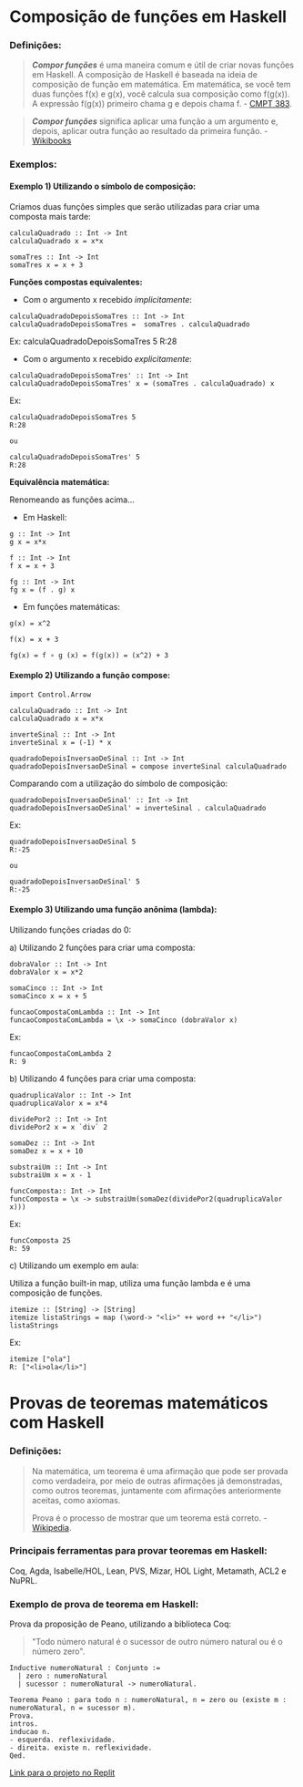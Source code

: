 # Composição de funções em Haskell
### Definições:
> ***Compor funções*** é uma maneira comum e útil de criar novas funções em Haskell. A composição de Haskell é baseada na ideia de composição de função em matemática. Em matemática, se você tem duas funções f(x) e g(x), você calcula sua composição como f(g(x)). A expressão f(g(x)) primeiro chama g e depois chama f. - [CMPT 383](http://www.sfu.ca/~tjd/383summer2019/haskell_comp_and_app_lhs.html#:~:text=Composing%20functions%20is%20a%20common,g%20and%20then%20calls%20f).

>***Compor funções*** significa aplicar uma função a um argumento e, depois, aplicar outra função ao resultado da primeira função. - [Wikibooks](https://pt.wikibooks.org/wiki/Haskell/Composi%C3%A7%C3%A3o_de_fun%C3%A7%C3%B5es)

### Exemplos:
 #### **Exemplo 1) Utilizando o símbolo de composição:**
 Criamos duas funções simples que serão utilizadas para criar uma composta mais tarde:
```
calculaQuadrado :: Int -> Int
calculaQuadrado x = x*x

somaTres :: Int -> Int
somaTres x = x + 3
```
**Funções compostas equivalentes:** 

- Com o argumento x recebido _implicitamente_:
```
calculaQuadradoDepoisSomaTres :: Int -> Int
calculaQuadradoDepoisSomaTres =  somaTres . calculaQuadrado
```
Ex: calculaQuadradoDepoisSomaTres 5 
    R:28

- Com o argumento x recebido _explicitamente_:
```
calculaQuadradoDepoisSomaTres' :: Int -> Int
calculaQuadradoDepoisSomaTres' x = (somaTres . calculaQuadrado) x
```
Ex:
```
calculaQuadradoDepoisSomaTres 5   
R:28

ou 

calculaQuadradoDepoisSomaTres' 5   
R:28
```
    
**Equivalência matemática:**

Renomeando as funções acima...
- Em Haskell:
```
g :: Int -> Int
g x = x*x

f :: Int -> Int
f x = x + 3

fg :: Int -> Int 
fg x = (f . g) x
```

- Em funções matemáticas:
```
g(x) = x^2

f(x) = x + 3

fg(x) = f ∘ g (x) = f(g(x)) = (x^2) + 3
```

 #### **Exemplo 2) Utilizando a função compose:**

```
import Control.Arrow

calculaQuadrado :: Int -> Int
calculaQuadrado x = x*x

inverteSinal :: Int -> Int
inverteSinal x = (-1) * x

quadradoDepoisInversaoDeSinal :: Int -> Int
quadradoDepoisInversaoDeSinal = compose inverteSinal calculaQuadrado
```

Comparando com a utilização do símbolo de composição:
```
quadradoDepoisInversaoDeSinal' :: Int -> Int
quadradoDepoisInversaoDeSinal' = inverteSinal . calculaQuadrado
```
Ex:
```
quadradoDepoisInversaoDeSinal 5   
R:-25

ou 

quadradoDepoisInversaoDeSinal' 5   
R:-25
```

 #### **Exemplo 3) Utilizando uma função anônima (lambda):**
 Utilizando funções criadas do 0: 
 
 a) Utilizando 2 funções para criar uma composta:
 ```
dobraValor :: Int -> Int
dobraValor x = x*2

somaCinco :: Int -> Int
somaCinco x = x + 5

funcaoCompostaComLambda :: Int -> Int
funcaoCompostaComLambda = \x -> somaCinco (dobraValor x)
``` 
Ex: 
``` 
funcaoCompostaComLambda 2 
R: 9
``` 

b) Utilizando 4 funções para criar uma composta:
``` 
quadruplicaValor :: Int -> Int
quadruplicaValor x = x*4

dividePor2 :: Int -> Int
dividePor2 x = x `div` 2

somaDez :: Int -> Int
somaDez x = x + 10 

substraiUm :: Int -> Int
substraiUm x = x - 1

funcComposta:: Int -> Int 
funcComposta = \x -> substraiUm(somaDez(dividePor2(quadruplicaValor x)))
``` 

Ex: 
``` 
funcComposta 25
R: 59
```

c) Utilizando um exemplo em aula:

Utiliza a função built-in map, utiliza uma função lambda e é uma composição de funções.
``` 
itemize :: [String] -> [String]
itemize listaStrings = map (\word-> "<li>" ++ word ++ "</li>") listaStrings
``` 
Ex: 
``` 
itemize ["ola"]
R: ["<li>ola</li>"]
```

# Provas de teoremas matemáticos com Haskell
### Definições:
> Na matemática, um teorema é uma afirmação que pode ser provada como verdadeira, por meio de outras afirmações já demonstradas, como outros teoremas, juntamente com afirmações anteriormente aceitas, como axiomas.
> 
> Prova é o processo de mostrar que um teorema está correto. - [Wikipedia]([http://www.sfu.ca/~tjd/383summer2019/haskell_comp_and_app_lhs.html#:~:text=Composing%20functions%20is%20a%20common,g%20and%20then%20calls%20f](https://pt.wikipedia.org/wiki/Teorema#:~:text=Na%20matemática%2C%20um%20teorema%20é,que%20um%20teorema%20está%20correto.)).

### **Principais ferramentas para provar teoremas em Haskell:**
Coq, Agda, Isabelle/HOL, Lean, PVS, Mizar, HOL Light, Metamath, ACL2 e NuPRL.

### **Exemplo de prova de teorema em Haskell:**
Prova da proposição de Peano, utilizando a biblioteca Coq:
>"Todo número natural é o sucessor de outro número natural ou é o número zero".

```
Inductive numeroNatural : Conjunto :=
  | zero : numeroNatural
  | sucessor : numeroNatural -> numeroNatural.

Teorema Peano : para todo n : numeroNatural, n = zero ou (existe m : numeroNatural, n = sucessor m).
Prova.
intros.
inducao n.
- esquerda. reflexividade.
- direita. existe n. reflexividade.
Qed.
```

[Link para o projeto no Replit](https://replit.com/@Ana-Paula-Milit/projeto-composicao-de-funcoes#Main.hs)
